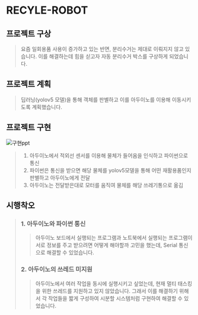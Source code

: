 # RECYLE-ROBOT

## 프로젝트 구상

> 요즘 일회용품 사용이 증가하고 있는 반면, 분리수거는 제대로 이뤄지지 않고 있습니다. 이를 해결하는데 힘을 싣고자 자동 분리수거 박스를 구상하게 되었습니다.

## 프로젝트 계획

> 딥러닝(yolov5 모델)을 통해 객체를 판별하고 이를 아두이노를 이용해 이동시키도록 계획했습니다.

## 프로젝트 구현

![구현ppt](https://user-images.githubusercontent.com/58541838/99402841-2373f080-292d-11eb-8cdf-6f42bfa134ff.png)

> 1. 아두이노에서 적외선 센서를 이용해 물체가 들어옴을 인식하고 파이썬으로 통신
> 2. 파이썬은 통신을 받으면 해당 물체를 yolov5모델을 통해 어떤 재활용품인지 판별하고 아두이노에게 전달
> 3. 아두이노는 전달받은대로 모터를 움직여 물체를 해당 쓰레기통으로 옮김

## 시행착오

> ### 1. 아두이노와 파이썬 통신
>
> > 아두이노 보드에서 실행되는 프로그램과 노트북에서 실행되는 프로그램이 서로 정보를 주고 받으려면 어떻게 해야할까 고민을 했는데, Serial 통신으로 해결할 수 있었습니다.
>
> ### 2. 아두이노의 쓰레드 미지원
>
> > 아두이노에서 여러 작업을 동시에 실행시키고 싶었는데, 현재 멀티 태스킹을 위한 쓰레드를 지원하고 있지 않았습니다. 그래서 이를 해결하기 위해서 각 작업들을 짧게 구성하여 시분할 시스템처럼 구현하여 해결할 수 있었습니다.

